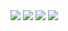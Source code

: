 <img src="https://img.shields.io/badge/python-#3776AB?style=flat-square&logo=python&logoColor=white"/>
<img src="https://img.shields.io/badge/c-A8B9CC?style=flat-square&logo=c&logoColor=white"/>
<img src="https://img.shields.io/badge/cplusplus-00599C?style=flat-square&logo=cplusplus&logoColor=white"/>
<img src="https://img.shields.io/badge/sagemath-3333FF?style=flat-square&logo=sagemath&logoColor=white"/>
